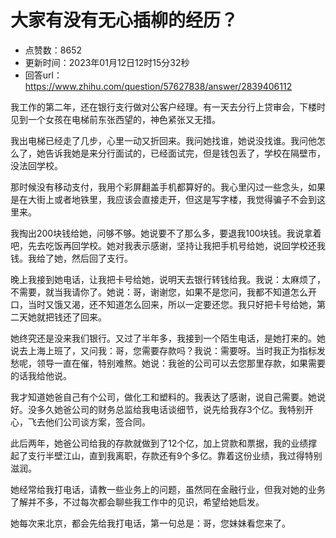 # 大家有没有无心插柳的经历？
- 点赞数：8652
- 更新时间：2023年01月12日12时15分32秒
- 回答url：https://www.zhihu.com/question/57627838/answer/2839406112
<body>
 <p data-pid="wvo2sHKA">我工作的第二年，还在银行支行做对公客户经理。有一天去分行上贷审会，下楼时见到一个女孩在电梯前东张西望的，神色紧张又无措。</p>
 <p data-pid="WRDsFfeM">我出电梯已经走了几步，心里一动又折回来。我问她找谁，她说没找谁。我问他怎么了，她告诉我她是来分行面试的，已经面试完，但是钱包丢了，学校在隔壁市，没法回学校。</p>
 <p data-pid="leQvLDoZ">那时候没有移动支付，我用个彩屏翻盖手机都算好的。我心里闪过一些念头，如果是在大街上或者地铁里，我应该会直接走开，但这是写字楼，我觉得骗子不会到这里来。</p>
 <p data-pid="vnmFPNhM">我掏出200块钱给她，问够不够。她说要不了那么多，要退我100块钱。我说拿着吧，先去吃饭再回学校。她对我表示感谢，坚持让我把手机号给她，说回学校还我钱。我给了她，然后回了支行。</p>
 <p data-pid="sJTonmJK">晚上我接到她电话，让我把卡号给她，说明天去银行转钱给我。我说：太麻烦了，不需要，就当我请你了。她说：哥，谢谢您，如果不是您问，我都不知道怎么开口，当时又饿又渴，还不知道怎么回来，所以一定要还您。我只好把卡号给她，第二天她就把钱还了回来。</p>
 <p data-pid="CQpJ8zYf">她终究还是没来我们银行。又过了半年多，我接到一个陌生电话，是她打来的。她说去上海上班了，又问我：哥，您需要存款吗？我说：需要呀。当时我正为指标发愁呢，领导一直在催，特别难熬。她说：我爸的公司可以去您那里存款，如果需要的话我给他说。</p>
 <p data-pid="r3JyloiS">我才知道她爸自己有个公司，做化工和塑料的。我表达了感谢，说自己需要。她说好。没多久她爸公司的财务总监给我电话谈细节，说先给我存3个亿。我特别开心，飞去他们公司谈方案，签合同。</p>
 <p data-pid="v8V-jix-">此后两年，她爸公司给我的存款就做到了12个亿，加上贷款和票据，我的业绩撑起了支行半壁江山，直到我离职，存款还有9个多亿。靠着这份业绩，我过得特别滋润。</p>
 <p data-pid="lbzchVaT">她经常给我打电话，请教一些业务上的问题，虽然同在金融行业，但我对她的业务了解并不多，不过每次都会聊些我工作中的见识，希望给她启发。</p>
 <p data-pid="w2QMuZkl">她每次来北京，都会先给我打电话，第一句总是：哥，您妹妹看您来了。</p>
</body>